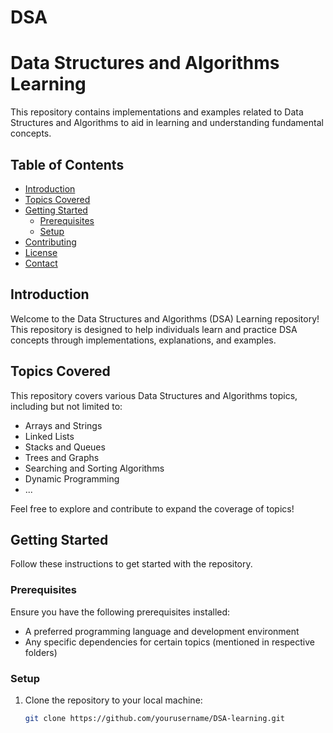 # DSA
# Data Structures and Algorithms Learning

This repository contains implementations and examples related to Data Structures and Algorithms to aid in learning and understanding fundamental concepts.

## Table of Contents

- [Introduction](#introduction)
- [Topics Covered](#topics-covered)
- [Getting Started](#getting-started)
  - [Prerequisites](#prerequisites)
  - [Setup](#setup)
- [Contributing](#contributing)
- [License](#license)
- [Contact](#contact)

## Introduction

Welcome to the Data Structures and Algorithms (DSA) Learning repository! This repository is designed to help individuals learn and practice DSA concepts through implementations, explanations, and examples.

## Topics Covered

This repository covers various Data Structures and Algorithms topics, including but not limited to:

- Arrays and Strings
- Linked Lists
- Stacks and Queues
- Trees and Graphs
- Searching and Sorting Algorithms
- Dynamic Programming
- ...

Feel free to explore and contribute to expand the coverage of topics!

## Getting Started

Follow these instructions to get started with the repository.

### Prerequisites

Ensure you have the following prerequisites installed:

- A preferred programming language and development environment
- Any specific dependencies for certain topics (mentioned in respective folders)

### Setup

1. Clone the repository to your local machine:

   ```bash
   git clone https://github.com/yourusername/DSA-learning.git
